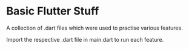 # Basic Flutter Stuff

A collection of .dart files which were used to practise various features.

Import the respective .dart file in main.dart to run each feature.